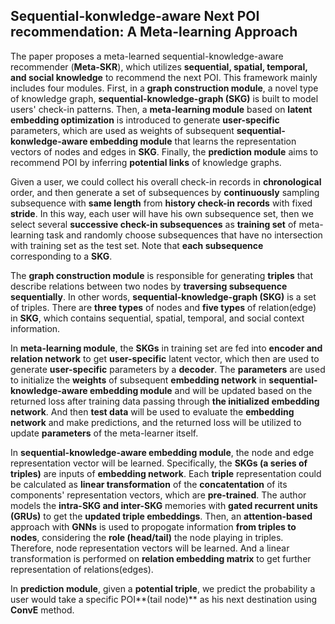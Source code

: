 ## Sequential-konwledge-aware Next POI recommendation: A Meta-learning Approach

The paper proposes a meta-learned sequential-knowledge-aware recommender (**Meta-SKR**), which utilizes **sequential, spatial, temporal, and social knowledge** to recommend the next POI. This framework mainly includes four modules. First, in a **graph construction module**, a novel type of knowledge graph, **sequential-knowledge-graph (SKG)** is built to model users' check-in patterns. Then, a **meta-learning module** based on **latent embedding optimization** is introduced to generate **user-specific** parameters, which are used as weights of subsequent **sequential-konwledge-aware embedding module** that learns the representation vectors of nodes and edges in **SKG**.
Finally, the **prediction module** aims to recommend POI by inferring **potential links** of knowledge graphs.

Given a user, we could collect his overall check-in records in **chronological** order, and then generate a set of subsequences by **continuously** sampling subsequence with **same length** from **history check-in records** with fixed **stride**. In this way, each user will have his own subsequence set, then we select several **successive check-in subsequences** as **training set** of meta-learning task and randomly choose subsequences that have no intersection with training set as the test set. Note that **each subsequence** corresponding to a **SKG**.

The **graph construction module** is responsible for generating **triples** that describe relations between two nodes by **traversing subsequence sequentially**.
In other words, **sequential-knowledge-graph (SKG)** is a set of triples. There are **three types** of nodes and **five types** of relation(edge) in **SKG**, which contains sequential, spatial, temporal, and social context information.

In **meta-learning module**, the **SKGs** in training set are fed into **encoder and relation network** to get **user-specific** latent vector, which then are used to generate **user-specific** parameters by a **decoder**. The **parameters** are used to initialize the **weights** of subsequent **embedding network** in **sequential-knowledge-aware embedding module** and will be updated based on the returned loss after training data passing through **the initialized embedding network**. And then **test data** will be used to evaluate the **embedding network** and make predictions, and the returned loss will be utilized to update **parameters** of the meta-learner itself. 

In **sequential-knowledge-aware embedding module**, the node and edge representation vector will be learned. Specifically, the **SKGs (a series of triples)** are inputs of **embedding network**. Each **triple** representation could be calculated as **linear transformation** of the **concatentation** of its components' representation vectors, which are **pre-trained**. The author models the **intra-SKG and inter-SKG** memories with **gated recurrent units (GRUs)** to get the **updated triple embeddings**. Then, an **attention-based** approach with **GNNs** is used to propogate information **from triples to nodes**, considering the **role (head/tail)** the node playing in triples. Therefore, node representation vectors will be learned. And a linear transformation is performed on **relation embedding matrix** to get further representation of relations(edges).

In **prediction module**, given a **potential triple**, we predict the probability a user would take a specific POI**(tail node)** as his next destination using **ConvE** method.